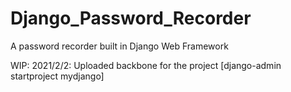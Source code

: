 # Django_Password_Recorder
A password recorder built in Django Web Framework

WIP:
2021/2/2: Uploaded backbone for the project [django-admin startproject mydjango]
